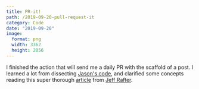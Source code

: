 ```yaml
---
title: PR-it!
path: /2019-09-20-pull-request-it
category: Code
date: "2019-09-20"
image:
  format: png
  width: 3362
  height: 2056
---
```


I finished the action that will send me a daily PR with the scaffold of a post. I learned a lot from dissecting [Jason's code](https://github.com/jasonEtco), and clarified some concepts reading this super thorough [article](https://jeffrafter.com/working-with-github-actions/) from [Jeff Rafter](https://twitter.com/jeffrafter).
